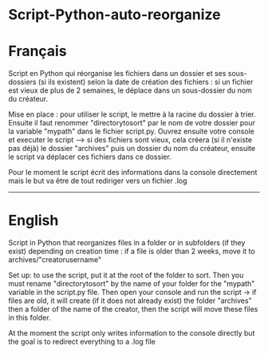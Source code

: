 ﻿# Script-Python-auto-reorganize

Français
=======

Script en Python qui réorganise les fichiers dans un dossier et ses sous-dossiers (si ils existent) selon la date de création des fichiers : si un fichier est vieux de plus de 2 semaines, le déplace dans un sous-dossier du nom du créateur.

Mise en place : pour utiliser le script, le mettre à la racine du dossier à trier. Ensuite il faut renommer "directorytosort" par le nom de votre dossier pour la variable "mypath" dans le fichier script.py.
Ouvrez ensuite votre console et executer le script --> si des fichiers sont vieux, cela créera (si il n'existe pas déjà) le dossier "archives" puis un dossier du nom du créateur, ensuite le script va déplacer ces fichiers dans ce dossier.

Pour le moment le script écrit des informations dans la console directement mais le but va être de tout rediriger vers un fichier .log

-------------------------------------------------------------------------------------------------------------------------------------------

English
=======

Script in Python that reorganizes files in a folder or in subfolders (if they exist) depending on creation time : if a file is older than 2 weeks, move it to archives/"creatorusername"


 Set up: to use the script, put it at the root of the folder to sort. Then you must rename "directorytosort" by the name of your folder for the "mypath" variable in the script.py file.
Then open your console and run the script -> if files are old, it will create (if it does not already exist) the folder "archives" then a folder of the name of the creator, then the script will move these files in this folder.


 At the moment the script only writes information to the console directly but the goal is to redirect everything to a .log file
